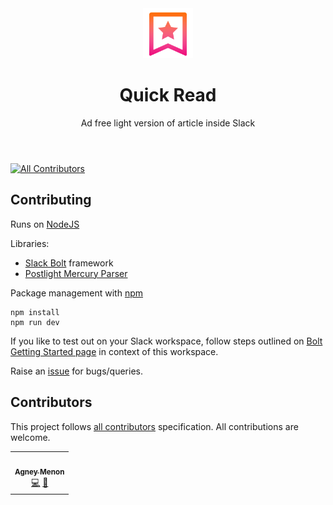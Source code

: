 <div align="center">
  <header>
    <img src="assets/icon.png" height="80" alt="Icon for Quick Read">
    <h1>Quick Read</h1>
    <p>Ad free light version of article inside Slack</p>
  </header>
</div>

<!-- ALL-CONTRIBUTORS-BADGE:START - Do not remove or modify this section -->

[![All Contributors](https://img.shields.io/badge/all_contributors-1-orange.svg?style=flat-square)](#contributors-)

<!-- ALL-CONTRIBUTORS-BADGE:END -->

## Contributing

Runs on [NodeJS](https://nodejs.org/)

Libraries:

- [Slack Bolt](https://slack.dev/bolt-js/concepts) framework
- [Postlight Mercury Parser](https://github.com/postlight/mercury-parser)

Package management with [npm](https://www.npmjs.com/)

```
npm install
npm run dev
```

If you like to test out on your Slack workspace, follow steps outlined on [Bolt Getting Started page](https://slack.dev/bolt-js/tutorial/getting-started) in context of this workspace.

Raise an [issue](https://github.com/agneym/quick-read-slack) for bugs/queries.

## Contributors

This project follows [all contributors](https://allcontributors.org/) specification. All contributions are welcome.

<!-- ALL-CONTRIBUTORS-LIST:START - Do not remove or modify this section -->
<!-- prettier-ignore-start -->
<!-- markdownlint-disable -->
<table>
  <tr>
    <td align="center"><a href="https://blog.agney.dev"><img src="https://avatars0.githubusercontent.com/u/8883368?v=4" width="100px;" alt=""/><br /><sub><b>Agney Menon</b></sub></a><br /><a href="https://github.com/agneym/quick-read-slack/commits?author=agneym" title="Code">💻</a> <a href="#ideas-agneym" title="Ideas, Planning, & Feedback">🤔</a></td>
  </tr>
</table>

<!-- markdownlint-enable -->
<!-- prettier-ignore-end -->

<!-- ALL-CONTRIBUTORS-LIST:END -->
